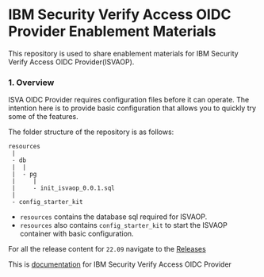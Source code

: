 # IBM Security Verify Access OIDC Provider Enablement Materials

This repository is used to share enablement materials for IBM Security Verify Access OIDC Provider(ISVAOP). 

### 1. Overview

ISVA OIDC Provider requires configuration files before it can operate. The intention here is to provide 
basic configuration that allows you to quickly try some of the features.

The folder structure of the repository is as follows:
```
resources
 |
 - db
 |  | 
 |  - pg
 |     | 
 |     - init_isvaop_0.0.1.sql
 |
 - config_starter_kit

```
- `resources` contains the database sql required for ISVAOP.
- `resources` also contains `config_starter_kit` to start the ISVAOP container with basic configuration.

For all the release content for `22.09` navigate to the [Releases](https://github.com/IBM-Security/ibm-security-verify-access-oidc-provider-resources/releases/22.09)

This is [documentation](https://docs.verify.ibm.com/ibm-security-verify-access/) for IBM Security Verify Access OIDC Provider 
